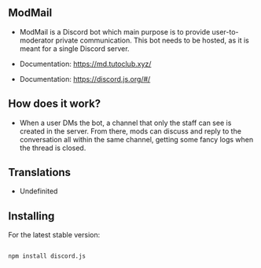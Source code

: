 
## ModMail 

- ModMail is a Discord bot which main purpose is to provide user-to-moderator private communication. This bot needs to be hosted, as it is meant for a single Discord server.

- Documentation: https://md.tutoclub.xyz/
- Documentation: https://discord.js.org/#/

## How does it work?

- When a user DMs the bot, a channel that only the staff can see is created in the server. From there, mods can discuss and reply to the conversation all within the same channel, getting some fancy logs when the thread is closed.

## Translations

- Undefinited


## Installing

For the latest stable version:

```bash

npm install discord.js

```

